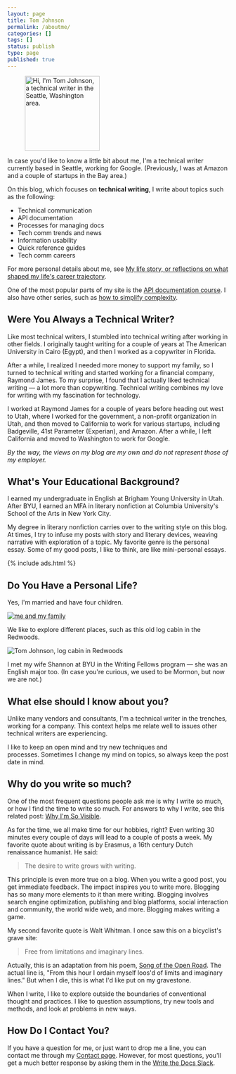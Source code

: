 ```yaml
---
layout: page
title: Tom Johnson
permalink: /aboutme/
categories: []
tags: []
status: publish
type: page
published: true
---
```


<figure><img src="https://s3.us-west-1.wasabisys.com/idbwmedia.com/images/tomjohnson_small.jpg" alt="Hi, I&#039;m Tom Johnson, a technical writer in the Seattle, Washington area." width="170" class="alignright" /></figure>

In case you'd like to know a little bit about me, I'm a technical writer currently based in Seattle, working for Google. (Previously, I was at Amazon and a couple of startups in the Bay area.)

On this blog, which focuses on **technical writing**, I write about topics such as the following:

*   Technical communication
*   API documentation
*   Processes for managing docs
*   Tech comm trends and news
*   Information usability
*   Quick reference guides
*   Tech comm careers

For more personal details about me, see [My life story, or reflections on what shaped my life's career trajectory](/blog/life-story-what-shapes-your-lifes-trajectory/).

One of the most popular parts of my site is the [API documentation course](/learnapidoc/). I also have other series, such as [how to simplify complexity](/simplifying-complexity/).

## Were You Always a Technical Writer?

Like most technical writers, I stumbled into technical writing after working in other fields. I originally taught writing for a couple of years at The American University in Cairo (Egypt), and then I worked as a copywriter in Florida.

After a while, I realized I needed more money to support my family, so I turned to technical writing and started working for a financial company, Raymond James. To my surprise, I found that I actually liked technical writing &mdash; a lot more than copywriting. Technical writing combines my love for writing with my fascination for technology.

I worked at Raymond James for a couple of years before heading out west to Utah, where I worked for the government, a non-profit organization in Utah, and then moved to California to work for various startups, including Badgeville, 41st Parameter (Experian), and Amazon. After a while, I left California and moved to Washington to work for Google.

_By the way, the views on my blog are my own and do not represent those of my employer._

## What's Your Educational Background?

I earned my undergraduate in English at Brigham Young University in Utah. After BYU, I earned an MFA in literary nonfiction at Columbia University's School of the Arts in New York City.

My degree in literary nonfiction carries over to the writing style on this blog. At times, I try to infuse my posts with story and literary devices, weaving narrative with exploration of a topic. My favorite genre is the personal essay. Some of my good posts, I like to think, are like mini-personal essays.

{% include ads.html %}

## Do You Have a Personal Life?

Yes, I'm married and have four children.

[![me and my family](https://s3.us-west-1.wasabisys.com/idbwmedia.com/images/familypic2-600x402.jpg)](https://s3.us-west-1.wasabisys.com/idbwmedia.com/images/2006/12/familypic2.jpg)

We like to explore different places, such as this old log cabin in the Redwoods.

![Tom Johnson, log cabin in Redwoods](https://s3.us-west-1.wasabisys.com/idbwmedia.com/images/log_cabin.jpg)

I met my wife Shannon at BYU in the Writing Fellows program &mdash; she was an English major too. (In case you're curious, we used to be Mormon, but now we are not.)

## What else should I know about you?

Unlike many vendors and consultants, I'm a technical writer in the trenches, working for a company. This context helps me relate well to issues other technical writers are experiencing.

I like to keep an open mind and try new techniques and processes. Sometimes I change my mind on topics, so always keep the post date in mind.

## Why do you write so much?

One of the most frequent questions people ask me is why I write so much, or how I find the time to write so much. For answers to why I write, see this related post: [Why I'm So Visible](/2010/12/22/why-im-so-visible/).

As for the time, we all make time for our hobbies, right? Even writing 30 minutes every couple of days will lead to a couple of posts a week. My favorite quote about writing is by Erasmus, a 16th century Dutch renaissance humanist. He said:

> The desire to write grows with writing.

This principle is even more true on a blog. When you write a good post, you get immediate feedback. The impact inspires you to write more. Blogging has so many more elements to it than mere writing. Blogging involves search engine optimization, publishing and blog platforms, social interaction and community, the world wide web, and more. Blogging makes writing a game.

My second favorite quote is Walt Whitman. I once saw this on a bicyclist's grave site:

> Free from limitations and imaginary lines.

Actually, this is an adaptation from his poem, [Song of the Open Road](http://www.bartleby.com/236/119.html). The actual line is, "From this hour I ordain myself loos'd of limits and imaginary lines." But when I die, this is what I'd like put on my gravestone.

When I write, I like to explore outside the boundaries of conventional thought and practices. I like to question assumptions, try new tools and methods, and look at problems in new ways.

## How Do I Contact You?

If you have a question for me, or just want to drop me a line, you can contact me through my [Contact page](https://idratherbewriting.com/contact/). However, for most questions, you'll get a much better response by asking them in the [Write the Docs Slack](https://www.writethedocs.org/slack/).
